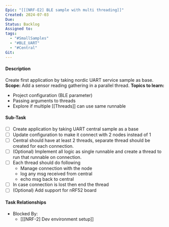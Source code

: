 ```yaml
---
Epic: "[[[NRF-E2] BLE sample with multi threading]]"
Created: 2024-07-03
Due:
Status: Backlog
Assigned to:
tags:
  - "#SmallSamples"
  - "#BLE_UART"
  - "#Central"
Git:
---
```

#### Description
Create first application by taking nordic UART service sample as base. 
**Scope:** Add a sensor reading gathering in a parallel thread.
**Topics to learn:**
- Project configuration (BLE parameter)
- Passing arguments to threads
- Explore if multiple [[Threads]] can use same runnable

#### Sub-Task
- [ ] Create application by taking UART central sample as a base
- [ ] Update configuration to make it connect with 2 nodes instead of 1
- [ ] Central should have at least 2 threads, separate thread should be created for each connection.
- [ ] (Optional) Implement all logic as single runnable and create a thread to run that runnable on connection.
- [ ] Each thread should do following
	- Manage connection with the node
	- log any msg received from central 
	- echo msg back to central
- [ ] In case connection is lost then end the thread
- [ ] (Optional) Add support for nRF52 board
 
#### Task Relationships
- Blocked By: 
	- [[[NRF-2] Dev environment setup]]